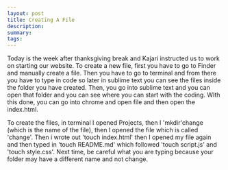 ```yaml
---
layout: post
title: Creating A File
description: 
summary: 
tags:
---
```

Today is the week after thanksgiving break and Kajari instructed us to work on starting our website. To create a new file, first you have to go to Finder and manually create a file. Then you have to go to terminal and from there you have to type in code so later in sublime text you can see the files inside the folder you have created. Then, you go into sublime text and you can open that folder and you can see where you can start with the coding. WIth this done, you can go into chrome and open file and then open the index.html. 

To create the files, in terminal I opened Projects, then I 'mkdir'change (which is the name of the file), then I opened the file which is called 'change'. Then i wrote out 'touch index.html' then I opened my file again and then typed in 'touch README.md' which followed 'touch script.js' and 'touch style.css'. Next time, be careful what you are typing because your folder may have a different name and not change.